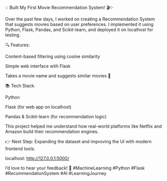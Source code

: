 💡 Built My First Movie Recommendation System! 🎬✨

Over the past few days, I worked on creating a Recommendation System that suggests movies based on user preferences.
I implemented it using Python, Flask, Pandas, and Scikit-learn, and deployed it on localhost for testing.

🔍 Features:

Content-based filtering using cosine similarity

Simple web interface with Flask

Takes a movie name and suggests similar movies 🎥

📚 Tech Stack:

Python

Flask (for web app on localhost)

Pandas & Scikit-learn (for recommendation logic)

This project helped me understand how real-world platforms like Netflix and Amazon build their recommendation engines.

👉 Next Step: Expanding the dataset and improving the UI with modern frontend tools.

localhost: http://127.0.0.1:5000/

I’d love to hear your feedback! 💬
#MachineLearning #Python #Flask #RecommendationSystem #AI #LearningJourney
